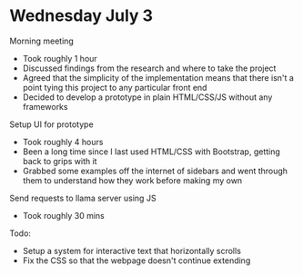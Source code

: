 # Wednesday July 3

Morning meeting
- Took roughly 1 hour
- Discussed findings from the research and where to take the project
- Agreed that the simplicity of the implementation means that there isn't a point tying this project to any particular front end
- Decided to develop a prototype in plain HTML/CSS/JS without any frameworks 

Setup UI for prototype
- Took roughly 4 hours
- Been a long time since I last used HTML/CSS with Bootstrap, getting back to grips with it
- Grabbed some examples off the internet of sidebars and went through them to understand how they work before making my own

Send requests to llama server using JS
- Took roughly 30 mins

Todo:
- Setup a system for interactive text that horizontally scrolls
- Fix the CSS so that the webpage doesn't continue extending